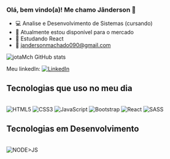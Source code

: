 ### Olá, bem vindo(a)! Me chamo Jânderson 👋

- 💻 Analise e Desenvolvimento de Sistemas (cursando)
- 🔭 Atualmente estou disponível para o mercado
- 🌱 Estudando React
- 📧 jandersonmachado090@gmail.com

![jotaMch GitHub stats](https://github-readme-stats.vercel.app/api?username=jotaMch&show_icons=true&theme=merko)

Meu linkedIn:
[![LinkedIn](https://img.shields.io/badge/LinkedIn-0077B5?style=for-the-badge&logo=linkedin&logoColor=white)](https://www.linkedin.com/in/j%C3%A2nderson-machado-082b54259/) 

## Tecnologias que uso no meu dia
<div style="display: inline-block"><br/>
          <img aling="center" src="https://img.shields.io/badge/HTML5-E34F26?style=for-the-badge&logo=html5&logoColor=white" alt="HTML5"/>                    
          <img aling="center" src="https://img.shields.io/badge/CSS3-1572B6?style=for-the-badge&logo=css3&logoColor=white" alt="CSS3"/>          
          <img aling="center" src="https://img.shields.io/badge/JavaScript-F7DF1E?style=for-the-badge&logo=javascript&logoColor=black" alt="JavaScript"/>          
          <img aling="center" src="https://img.shields.io/badge/Bootstrap-563D7C?style=for-the-badge&logo=bootstrap&logoColor=white" alt="Bootstrap"/>          
          <img aling="center" src="https://img.shields.io/badge/React-20232A?style=for-the-badge&logo=react&logoColor=61DAFB" alt="React"/>
          <img aling="center" src="https://img.shields.io/badge/Sass-CC6699?style=for-the-badge&logo=sass&logoColor=white" alt="SASS"/>
</div>


## Tecnologias em Desenvolvimento
<div style="display: inline-block"><br/>
          <img aling="center" src="https://img.shields.io/badge/Node.js-43853D?style=for-the-badge&logo=node.js&logoColor=white" alt="NODE>JS"/>            
</div>
